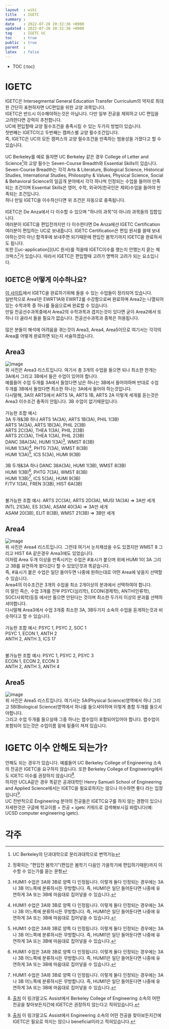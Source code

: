 ```yaml
---
layout  : wiki
title   : IGETC
summary : 
date    : 2022-07-28 20:32:36 +0900
updated : 2022-07-28 20:32:36 +0900
tag     : IGETC UC
toc     : true
public  : true
parent  : 
latex   : false
---
```

* TOC
{:toc}

# IGETC
IGETC은 Intersegmental General Education Transfer Curriculum의 약자로 최대한 간단히 표현하자면 UC편입을 위한 교양 과목입니다.  
IGETC은 반드시 이수해야하는것은 아닙니다. 다만 일부 전공을 제외하고 UC 편입을 고려한다면 강력히 추천합니다.
<br/>
UC에 편입할때 교양 필수조건을 충족시킬 수 있는 두가지 방법이 있습니다.  
첫번째는 IGETC이고 두번째는 캠퍼스별 교양 필수조건입니다.  
즉, IGETC은 UC의 모든 캠퍼스의 교양 필수조건을 만족하는 범용성을 가졌다고 할 수 있습니다.  
<br/>
UC Berkeley를 예로 들자면 UC Berkeley 같은 경우 College of Letter and Science[^1]의 교양 필수는 Seven-Course Breadth와 Essential Skills이 있습니다.  
Seven-Course Breadth는 각각 Arts & Literature, Biological Science, Historical Studies, International Studies, Philosophy & Values, Physical Science, Social & Behavioral Science의 일곱개 분야에서 각각 하나씩 인정되는 수업을 들어야 만족되는 조건이며 Essential Skills은 영어, 수학, 외국어(한국인은 제외)수업을 들어야 만족되는 조건입니다.  
허나 만일 IGETC을 이수하신다면 위 조건은 자동으로 충족됩니다.  
<br/>
IGETC은 De Anza에서 다 이수할 수 있으며 "하나의 과목"이 아니라 과목들의 집합입니다.  
여러분이 IGETC을 편입전까지만 다 이수한다면 De Anza에선 IGETC Certification 여러분이 편입하는 UC로 보내줍니다. IGETC Certification은 편입 원서를 쓸때 보내야하는것이 아닌 합격후에 보내주면 되기때문에 편입전 봄학기까지 IGETC을 완료하셔도 됩니다.  
또한 [[uc-application]]{UC 원서}를 적을때 IGETC이수를 했는지 안했는지 묻는 체크박스[^2]가 있습니다. 따라서 IGETC은 편입할때 고려가 명백히 고려가 되는 요소입니다.  

## IGETC은 어떻게 이수하나요?
[이 사이트](https://www.deanza.edu/articulation/documents/ge-igetc-prior.pdf)에서 IGETC을 완료하기위해 들을 수 있는 수업들이 정리되어 있습니다.  
일반적으로 Area1은 EWRT1A와 EWRT2를 수강함으로써 완료하며 Area2는 나열되어 있는 수학과목 중 하나를 들음으로써 완료할 수 있습니다.  
만일 전공선수과목중에서 Area2의 수학과목과 겹치는것이 있다면 굳이 Area2에서 또 하나 더 골라서 들을 필요가 없습니다. 전공선수과목과 중복은 허용됩니다.  
<br/>
많은 분들이 해석에 어려움을 겪는것이 Area3, Area4, Area5이므로 여기서는 각각의 Area를 어떻게 완료하면 되는지 서술하겠습니다.
## Area3
![image](https://user-images.githubusercontent.com/108209464/182012733-d22a5d72-26e8-40a1-830f-ebf6d414259a.png)  
위 사진은 Area3 리스트입니다. 여기서 총 3개의 수업을 들으면 되나 최소한 한개는 3A에서 그리고 3B에서 들은 수업이 있어야 합니다.  
예를들어 수업 두개를 3A에서 들었다면 남은 하나는 3B에서 들어야하며 반대로 수업 두개를 3B에서 들었다면 최소한 하나는 3A에서 들어야 하는것입니다.  
다시말해, 3A의 ARTS에서 ARTS 1A, ARTS 1B, ARTS 2A 이렇게 세개를 듣는것은 Area3 이수조건 충족이 안됩니다. 3B 수업이 없기때문입니다.  
<br/>
가능한 조합 예시:<br/>
3A 두개&3B 하나
ARTS 1A(3A), ARTS 1B(3A), PHIL 1(3B)  
ARTS 1A(3A), ARTS 1B(3A), PHIL 2(3B)  
ARTS 2C(3A), THEA 1(3A), PHIL 2(3B)  
ARTS 2C(3A), THEA 1(3A), PHIL 2(3B)  
DANC 38A(3A), HUMI 1(3A)[^3], WMST 8(3B)  
HUMI 1(3A)[^3], PHTG 7(3A), WMST 8(3B)  
HUMI 1(3A)[^3], ICS 5(3A), HUMI 9(3B)  
<br/>
3B 두개&3A 하나
DANC 38A(3A), HUMI 1(3B), WMST 8(3B)  
HUMI 1(3B)[^3], PHTG 7(3A), WMST 8(3B)  
HUMI 1(3B)[^3], ICS 5(3A), HUMI 9(3B)  
F/TV 1(3A), FREN 3(3B), HIST 6A(3B)  
<br/><br/>
불가능한 조합 예시:
ARTS 2C(3A), ARTS 2D(3A), MUSI 1A(3A) => 3A만 세개  
INTL 21(3A), ES 3(3A), ASAM 40(3A) => 3A만 세개  
ASAM 20(3B), ELIT 8(3B), WMST 21(3B) => 3B만 세개  

## Area4
![image](https://user-images.githubusercontent.com/108209464/182013317-7efc6578-4faf-4887-b0b7-d385c1532f7e.png)  
위 사진은 Area4 리스트입니다. 그런데 여기서 눈치채셨을 수도 있겠지만 WMST 8 그리고 HIST 6A 같은경우 Area3에도 있었습니다.  
이처럼 Area 두개 이상을 만족시키는 수업은 #표시가 붙으며 위에 HUMI 1이 3A 그리고 3B를 유연하게 왔다갔다 할 수 있었던것과 똑같습니다.  
즉, #표시가 붙은 수업은 일단 들어두면 나중에 원하는대로 어떤 Area에 넣을지 선택할 수 있습니다.  
Area4의 이수조건은 3개의 수업을 최소 2개이상의 분과에서 선택하여야 합니다.  
이 말인 즉슨, 수업 3개를 전부 PSYC(심리학), ECON(경제학), ANTH(인류학), SOC(사회학)등등 에서만 들으면 안된다는 것이며 최소한 두가지 이상의 분과를 선택하셔야합니다.  
다시말해 Area3에서 수업 3개중 최소한 3A, 3B두가지 소속의 수업을 듣게하는것과 비슷하다고 할 수 있습니다.  
<br/>
가능한 조합 예시:
PSYC 1, PSYC 2, SOC 1<br/>
PSYC 1, ECON 1, ANTH 2<br/>
ANTH 2, ANTH 3, ICS 17<br/>
<br/><br/>
불가능한 조합 예시:
PSYC 1, PSYC 2, PSYC 3<br/>
ECON 1, ECON 2, ECON 3<br/>
ANTH 2, ANTH 3, ANTH 4<br/>

## Area5
![image](https://user-images.githubusercontent.com/108209464/182068637-c7c05260-d7bc-41e7-abb7-1a34f40821e6.png)  
위 사진은 Area5 리스트입니다. 여기서는 5A(Physical Science)영역에서 하나 그리고 5B(Biological Science)영역에서 하나를 들으셔야하며 이렇게 총합 두개를 들으셔야합니다.  
그리고 수업 두개를 들으실때 그중 하나는 랩수업이 포함되어있어야 합니다. 랩수업이 포함되어 있는것은 수업이름 밑에 밑줄이 쳐져 있습니다.

# IGETC 이수 안해도 되는가?
안해도 되는 경우가 있습니다. 예를들어 UC Berkeley College of Engineering 소속의 전공은 IGETC을 요구하지 않습니다. 또한 Berkeley College of Engineering에서도 IGETC 이수를 권장하지 않습니다[^4].  
하지만 UCLA같은 경우 똑같은 공과대학인 Henry Samueli School of Engineering and Applied Science에서는 IGETC을 필요로하지는 않으나 이수하면 좋다 라는 입장입니다[^5].  
UC 전반적으로 Engineering 분야의 전공들은 IGETC요구를 하지 않는 경향이 있으나 자세한것은 구글에 학교이름 + 전공 + igetc 키워드로 검색해보시길 바랍니다(예: UCSD computer engineering igetc).  




# 각주
[^1]: UC Berkeley의 단과대학으로 문리과대학으로 변역가능
[^2]: 정확히는 "편입전 봄학기"(편입은 봄학기 다음인 가을학기에 편입하기때문)까지 이수할 수 있는가를 묻는 문항
[^3]: HUMI1 수업은 3A와 3B로 양쪽 다 인정됩니다. 이렇게 둘다 인정되는 경우에는 3A나 3B 어느쪽에 분류하시든 무방합니다. 즉, HUMI1은 일단 들어둔다면 나중에 유연하게 3A 또는 3B에 마음대로 집어넣을 수 있습니다.  
[^4]: [출처](https://engineering.berkeley.edu/admissions/undergraduate-admissions/junior-transfers/) 이 링크말고도 Assist에서 Berkeley College of Engineering 소속의 어떤 전공을 찾아보든지간에 IGETC은 권장하지 않는다고 적혀있습니다.
[^5]: [출처](https://admission.ucla.edu/apply/transfer/deciding-on-major/major-preparation-engineering) 이 링크말고도 Assist에서 Engineering 소속의 어떤 전공을 찾아보든지간에 IGETC은 필요로 하지는 않으나 beneficial이라고 적혀있습니다.
